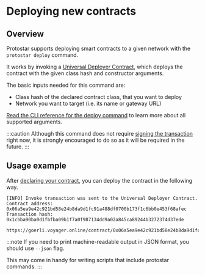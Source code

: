 # Deploying new contracts

## Overview
Protostar supports deploying smart contracts to a given network with the `protostar deploy` command.

It works by invoking a [Universal Deployer Contract](https://community.starknet.io/t/universal-deployer-contract-proposal/1864), 
which deploys the contract with the given class hash and constructor arguments.

The basic inputs needed for this command are:
- Class hash of the declared contract class, that you want to deploy
- Network you want to target (i.e. its name or gateway URL)

[Read the CLI reference for the deploy command](../../cli-reference.md#deploy) to learn more about all supported arguments.

:::caution
Although this command does not require [signing the transaction](./06-signing.md) right now, it is strongly encouraged to do so as it will be required in the future. 
:::

## Usage example
After [declaring your contract](./03-declare.md), you can deploy the contract in the following way.

```console title="protostar deploy 0xdeadbeef --network testnet"
[INFO] Invoke transaction was sent to the Universal Deployer Contract.
Contract address: 0x06a5ea9e42c921bd58e24b8da9d1fc91a488df0700b173f1c6bb0e453f68afec
Transaction hash: 0x1cbba90ba0d1fbfba09b1f7a0f987134dd9a02a845ca89244b3272374d37ede

https://goerli.voyager.online/contract/0x06a5ea9e42c921bd58e24b8da9d1fc91a488df0700b173f1c6bb0e453f68afec
```

:::note
If you need to print machine-readable output in JSON format, you should use `--json` flag.

This may come in handy for writing scripts that include protostar commands.
:::